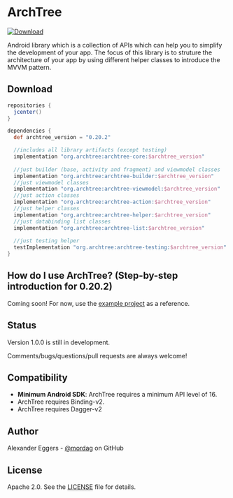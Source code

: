 ArchTree
=====

[![Download](https://api.bintray.com/packages/mordag/android/archtree-core/images/download.svg) ](https://bintray.com/mordag/android/archtree-core/_latestVersion)

Android library which is a collection of APIs which can help you to simplify the development of your app. The focus of this library is to struture the architecture of your app by using different helper classes to introduce the MVVM pattern.

Download
--------
```gradle
repositories {
  jcenter()
}

dependencies {
  def archtree_version = "0.20.2"

  //includes all library artifacts (except testing)
  implementation "org.archtree:archtree-core:$archtree_version"
  
  //just builder (base, activity and fragment) and viewmodel classes
  implementation "org.archtree:archtree-builder:$archtree_version"
  //just viewmodel classes
  implementation "org.archtree:archtree-viewmodel:$archtree_version"
  //just action classes
  implementation "org.archtree:archtree-action:$archtree_version"
  //just helper classes
  implementation "org.archtree:archtree-helper:$archtree_version"
  //just databinding list classes
  implementation "org.archtree:archtree-list:$archtree_version"
  
  //just testing helper
  testImplementation "org.archtree:archtree-testing:$archtree_version"
}
```

How do I use ArchTree? (Step-by-step introduction for 0.20.2)
-------------------
Coming soon! For now, use the [example project][3] as a reference.

Status
------
Version 1.0.0 is still in development.

Comments/bugs/questions/pull requests are always welcome!

Compatibility
-------------

 * **Minimum Android SDK**: ArchTree requires a minimum API level of 16.
 * ArchTree requires Binding-v2.
 * ArchTree requires Dagger-v2

Author
------
Alexander Eggers - [@mordag][2] on GitHub

License
-------
Apache 2.0. See the [LICENSE][1] file for details.


[1]: https://github.com/Mordag/archtree/blob/master/LICENSE
[2]: https://github.com/Mordag
[3]: https://github.com/Mordag/archtree/tree/master/examples
